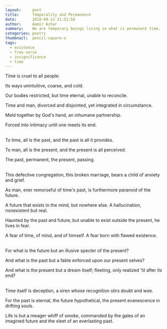 ```yaml
---
layout:     post
title:      Temporality and Permanence
date:       2018-09-13 21:51:58
author:     Aamir Azhar
summary:    We are temporary beings living in what is permanent time.
categories: poetry
thumbnail:  pencil-square-o
tags:
  - existence
  - free verse
  - insignificance
  - time
---
```

Time is cruel to all people.

Its ways unintuitive, coarse, and cold.

Our bodies restricted, but time eternal, unable to reconcile.

Time and man, divorced and disjointed, yet integrated in circumstance.

Meld together by God's hand, an inhumane partnership.

Forced into intimacy until one meets its end.

<br>
To time, all is the past, and the past is all it provides.

To man, all is the present, and the present is all perceived.

The past, permanent, the present, passing.

<br>
This defective congregation, this broken marriage, bears a child of anxiety and grief.

As man, ever remorseful of time's past, is furthermore paranoid of the future.

A future that exists in the mind, but nowhere else. A hallucination, nonexistent but real.

Haunted by the past and future, but unable to exist outside the present, he lives in fear.

A fear of time, of mind, and of himself. A fear born with flawed existence.

<br>
For what is the future but an illusive specter of the present?

And what is the past but a fable enforced upon our present selves?

And what is the present but a dream itself; fleeting, only realized 'til after its end?

<br>
Time itself is deception, a siren whose recognition stirs doubt and woe.

For the past is eternal, the future hypothetical, the present evanescence in drifting souls.

Life is but a meager whiff of smoke, commanded by the gales of an imagined future and the sleet of an everlasting past.
